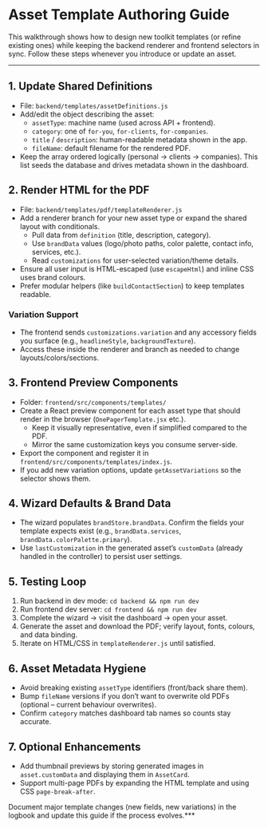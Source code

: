 # Asset Template Authoring Guide

This walkthrough shows how to design new toolkit templates (or refine existing ones) while keeping the backend renderer and frontend selectors in sync. Follow these steps whenever you introduce or update an asset.

---

## 1. Update Shared Definitions
- File: `backend/templates/assetDefinitions.js`
- Add/edit the object describing the asset:
  - `assetType`: machine name (used across API + frontend).
  - `category`: one of `for-you`, `for-clients`, `for-companies`.
  - `title` / `description`: human-readable metadata shown in the app.
  - `fileName`: default filename for the rendered PDF.
- Keep the array ordered logically (personal → clients → companies). This list seeds the database and drives metadata shown in the dashboard.

## 2. Render HTML for the PDF
- File: `backend/templates/pdf/templateRenderer.js`
- Add a renderer branch for your new asset type or expand the shared layout with conditionals.
  - Pull data from `definition` (title, description, category).
  - Use `brandData` values (logo/photo paths, color palette, contact info, services, etc.).
  - Read `customizations` for user-selected variation/theme details.
- Ensure all user input is HTML-escaped (use `escapeHtml`) and inline CSS uses brand colours.
- Prefer modular helpers (like `buildContactSection`) to keep templates readable.

### Variation Support
- The frontend sends `customizations.variation` and any accessory fields you surface (e.g., `headlineStyle`, `backgroundTexture`).
- Access these inside the renderer and branch as needed to change layouts/colors/sections.

## 3. Frontend Preview Components
- Folder: `frontend/src/components/templates/`
- Create a React preview component for each asset type that should render in the browser (`OnePagerTemplate.jsx` etc.).
  - Keep it visually representative, even if simplified compared to the PDF.
  - Mirror the same customization keys you consume server-side.
- Export the component and register it in `frontend/src/components/templates/index.js`.
- If you add new variation options, update `getAssetVariations` so the selector shows them.

## 4. Wizard Defaults & Brand Data
- The wizard populates `brandStore.brandData`. Confirm the fields your template expects exist (e.g., `brandData.services`, `brandData.colorPalette.primary`).
- Use `lastCustomization` in the generated asset’s `customData` (already handled in the controller) to persist user settings.

## 5. Testing Loop
1. Run backend in dev mode: `cd backend && npm run dev`
2. Run frontend dev server: `cd frontend && npm run dev`
3. Complete the wizard → visit the dashboard → open your asset.
4. Generate the asset and download the PDF; verify layout, fonts, colours, and data binding.
5. Iterate on HTML/CSS in `templateRenderer.js` until satisfied.

## 6. Asset Metadata Hygiene
- Avoid breaking existing `assetType` identifiers (front/back share them).
- Bump `fileName` versions if you don’t want to overwrite old PDFs (optional – current behaviour overwrites).
- Confirm `category` matches dashboard tab names so counts stay accurate.

## 7. Optional Enhancements
- Add thumbnail previews by storing generated images in `asset.customData` and displaying them in `AssetCard`.
- Support multi-page PDFs by expanding the HTML template and using CSS `page-break-after`.

Document major template changes (new fields, new variations) in the logbook and update this guide if the process evolves.***
